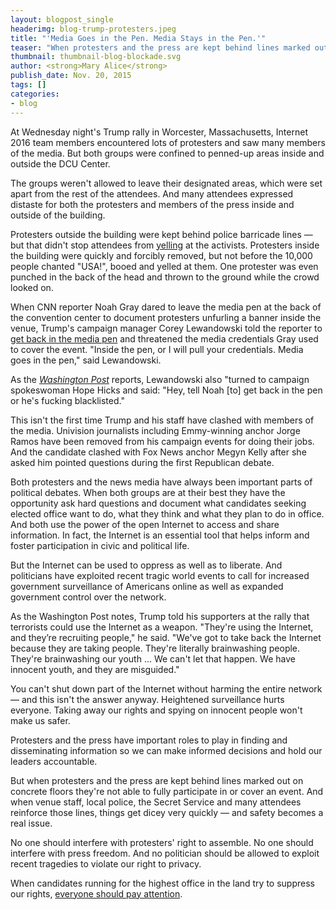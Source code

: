 ```yaml
---
layout: blogpost_single
headerimg: blog-trump-protesters.jpeg
title: "'Media Goes in the Pen. Media Stays in the Pen.'"
teaser: "When protesters and the press are kept behind lines marked out on concrete floors they're not able to fully participate in or cover an event."
thumbnail: thumbnail-blog-blockade.svg
author: <strong>Mary Alice</strong>
publish_date: Nov. 20, 2015
tags: []
categories:
- blog
---
```

At Wednesday night's Trump rally in Worcester, Massachusetts, Internet 2016 team members encountered lots of protesters and saw many members of the media. But both groups were confined to penned-up areas inside and outside the DCU Center. 

The groups weren't allowed to leave their designated areas, which were set apart from the rest of the attendees. And many attendees expressed distaste for both the protesters and members of the press inside and outside of the building.

Protesters outside the building were kept behind police barricade lines — but that didn't stop attendees from [yelling](https://twitter.com/MaryAliceCrim/status/667427242734174208) at the activists. Protesters inside the building were quickly and forcibly removed, but not before the 10,000 people chanted "USA!", booed and yelled at them. One protester was even punched in the back of the head and thrown to the ground while the crowd looked on. 

When CNN reporter Noah Gray dared to leave the media pen at the back of the convention center to document protesters unfurling a banner inside the venue, Trump's campaign manager Corey Lewandowski told the reporter to [get back in the media pen](https://twitter.com/NoahGrayCNN/status/667182208231211008) and threatened the media credentials Gray used to cover the event. "Inside the pen, or I will pull your credentials. Media goes in the pen," said Lewandowski.

As the [<em>Washington Post</em>](https://www.washingtonpost.com/news/post-politics/wp/2015/11/18/nine-things-that-happened-during-donald-trumps-visit-to-worcester/) reports, Lewandowski also "turned to campaign spokeswoman Hope Hicks and said: "Hey, tell Noah [to] get back in the pen or he's fucking blacklisted." 

This isn't the first time Trump and his staff have clashed with members of the media. Univision journalists including Emmy-winning anchor Jorge Ramos have been removed from his campaign events for doing their jobs. And the candidate clashed with Fox News anchor Megyn Kelly after she asked him pointed questions during the first Republican debate. 

Both protesters and the news media have always been important parts of political debates. When both groups are at their best they have the opportunity ask hard questions and document what candidates seeking elected office want to do, what they think and what they plan to do in office. And both use the power of the open Internet to access and share information. In fact, the Internet is an essential tool that helps inform and foster participation in civic and political life. 

But the Internet can be used to oppress as well as to liberate. And politicians have exploited recent tragic world events to call for increased government surveillance of Americans online as well as expanded government control over the network.

As the Washington Post notes, Trump told his supporters at the rally that terrorists could use the Internet as a weapon. "They're using the Internet, and they’re recruiting people," he said. "We've got to take back the Internet because they are taking people. They're literally brainwashing people. They're brainwashing our youth ... We can't let that happen. We have innocent youth, and they are misguided." 

You can't shut down part of the Internet without harming the entire network — and this isn't the answer anyway. Heightened surveillance hurts everyone. Taking away our rights and spying on innocent people won't make us safer. 

Protesters and the press have important roles to play in finding and disseminating information so we can make informed decisions and hold our leaders accountable.

But when protesters and the press are kept behind lines marked out on concrete floors they're not able to fully participate in or cover an event. And when venue staff, local police, the Secret Service and many attendees reinforce those lines, things get dicey very quickly — and safety becomes a real issue.

No one should interfere with protesters' right to assemble. No one should interfere with press freedom. And no politician should be allowed to exploit recent tragedies to violate our right to privacy.

When candidates running for the highest office in the land try to suppress our rights, [everyone should pay attention](http://act.freepress.net/sign/internet_surveillance_tragedy/?source=blog). 
